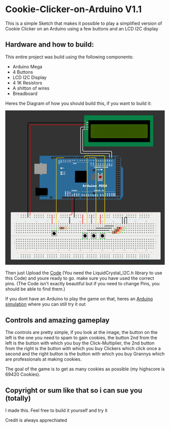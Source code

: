 # Cookie-Clicker-on-Arduino V1.1
This is a simple Sketch that makes it possible to play a simplified version of Cookie Clicker on an Arduino using a few buttons and an LCD I2C display

## Hardware and how to build:

This entire project was build using the following components:
- Arduino Mega
- 4 Buttons
- LCD I2C Display
- 4 1K Resistors
- A shitton of wires
- Breadboard

Heres the Diagram of how you should build this, if you want to build it:

![Circuit Diagram](https://github.com/CreBlaBo/Cookie-Clicker-on-Arduino/blob/main/How%20to%20connect.png)

Then just Upload the [Code](https://github.com/CreBlaBo/Cookie-Clicker-on-Arduino/blob/main/Cookie%20Clicker%20on%20Arduino.ino) (You need the LiquidCrystal_I2C.h library to use this Code) and youre ready to go. make sure you have used the correct pins.
(The Code isn't exactly beautiful but if you need to change Pins, you should be able to find them.)

If you dont have an Arduino to play the game on that, heres an [Arduino simulation](https://wokwi.com/projects/402303173970274305) where you can still try it out

## Controls and amazing gameplay

The controls are pretty simple, if you look at the image, the button on the left is the one you need to spam to gain cookies, the button 2nd from the left is the button with which you buy the Click-Multiplier, the 2nd button from the right is the button with which you buy Clickers which click once a second and the right button is the button with which you buy Grannys which are professionals at making cookies.

The goal of the game is to get as many cookies as possible (my highscore is 69420 Cookies).

## Copyright or sum like that so i can sue you (totally)

I made this.
Feel free to build it yourself and try it

Credit is always apprechiated

